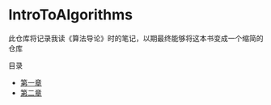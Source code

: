 # IntroToAlgorithms
此仓库将记录我读《算法导论》时的笔记，以期最终能够将这本书变成一个缩简的仓库

目录

- [第一章](第一章/c1.md)
- [第二章](第二章/笔记/Chapter_2.pdf)